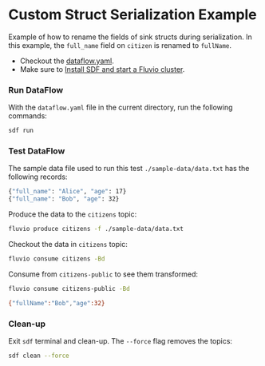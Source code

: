 # Custom Struct Serialization Example

Example of how to rename the fields of sink structs during serialization. In this example, the `full_name` field on `citizen` is renamed to `fullName`.

* Checkout the [dataflow.yaml](./dataflow.yaml).
* Make sure to [Install SDF and start a Fluvio cluster].

### Run DataFlow

With the `dataflow.yaml` file in the current directory, run the following commands:

```bash
sdf run
```

### Test DataFlow

The sample data file used to run this test `./sample-data/data.txt` has the following records:

```bash
{"full_name": "Alice", "age": 17}
{"full_name": "Bob", "age": 32}
```

Produce the data to the `citizens` topic:

```bash
fluvio produce citizens -f ./sample-data/data.txt
```

Checkout the data in `citizens` topic:

```bash
fluvio consume citizens -Bd
```

Consume from `citizens-public` to see them transformed:

```bash
fluvio consume citizens-public -Bd
```

```bash
{"fullName":"Bob","age":32}
```

### Clean-up

Exit `sdf` terminal and clean-up. The `--force` flag removes the topics:

```bash
sdf clean --force
```

[Install SDF and start a Fluvio cluster]: /README.MD#prerequisites
